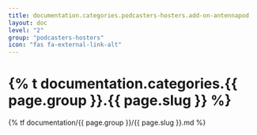 ```yaml
---
title: documentation.categories.podcasters-hosters.add-on-antennapod
layout: doc
level: "2"
group: "podcasters-hosters"
icon: "fas fa-external-link-alt"
---
```


# {% t documentation.categories.{{ page.group }}.{{ page.slug }} %}

{% tf documentation/{{ page.group }}/{{ page.slug }}.md %}
